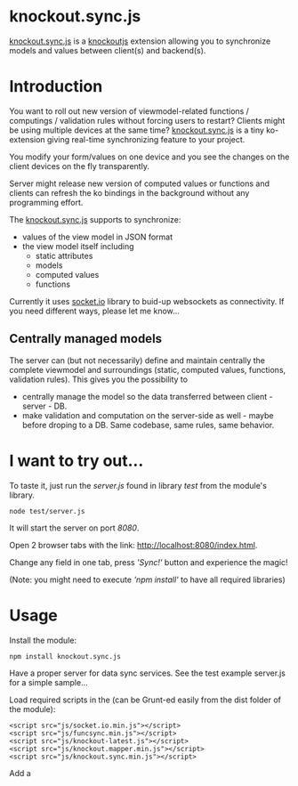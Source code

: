 knockout.sync.js
================

[knockout.sync.js](https://github.com/imrefazekas/knockout.sync.js) is a [knockoutjs](http://knockoutjs.com) extension allowing you to synchronize models and values between client(s) and backend(s).


# Introduction

You want to roll out new version of viewmodel-related functions / computings / validation rules without forcing users to restart?
Clients might be using multiple devices at the same time?
[knockout.sync.js](https://github.com/imrefazekas/knockout.sync.js) is a tiny ko-extension giving real-time synchronizing feature to your project.

You modify your form/values on one device and you see the changes on the client devices on the fly transparently.

Server might release new version of computed values or functions and clients can refresh the ko bindings in the background without any programming effort. 


The [knockout.sync.js](https://github.com/imrefazekas/knockout.sync.js) supports to synchronize:
- values of the view model in JSON format
- the view model itself including 
	- static attributes
	- models
	- computed values
	- functions

Currently it uses [socket.io](http://socket.io) library to buid-up websockets as connectivity. If you need different ways, please let me know...


## Centrally managed models

The server can (but not necessarily) define and maintain centrally the complete viewmodel and surroundings (static, computed values, functions, validation rules). This gives you the possibility to 
- centrally manage the model so the data transferred between client - server - DB.
- make validation and computation on the server-side as well - maybe before droping to a DB.
Same codebase, same rules, same behavior.


# I want to try out...

To taste it, just run the _server.js_ found in library _test_ from the module's library. 

	node test/server.js

It will start the server on port _8080_. 

Open 2 browser tabs with the link: [http://localhost:8080/index.html](http://localhost:8080/index.html).

Change any field in one tab, press _'Sync!'_ button and experience the magic!

(Note: you might need to execute _'npm install'_ to have all required libraries)


# Usage

Install the module:

	npm install knockout.sync.js

Have a proper server for data sync services. See the test example server.js for a simple sample...

Load required scripts in the _<head>_ (can be Grunt-ed easily from the dist folder of the module):
	
	<script src="js/socket.io.min.js"></script>
	<script src="js/funcsync.min.js"></script>
	<script src="js/knockout-latest.js"></script>
	<script src="js/knockout.mapper.min.js"></script>
	<script src="js/knockout.sync.min.js"></script>


Add a _<script>_ at the end of the _<body>_ tag to prepare client for viewmodel receiving:

	<script>
		ko.keepInSync({
			versioned: true, URI:'http://localhost:8080/ko', modelMessage:'updateModel', dataMessage:'updateData', shareMessage:'share'
		});
	</script>


Define a control for updates sending (if needed):

	<button onclick="ko.doSync()">Sync!</button>


And that's it! :)


# Timestamping

Timestamped sync is an option you might find important: keeping sync in control by adding timestamp to changes by the backend preventing clients to react to outdated data.

Only the changes with newer version will be taken into account.

